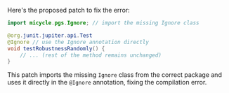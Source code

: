 Here's the proposed patch to fix the error:

```java
import micycle.pgs.Ignore; // import the missing Ignore class

@org.junit.jupiter.api.Test
@Ignore // use the Ignore annotation directly
void testRobustnessRandomly() {
    // ... (rest of the method remains unchanged)
}
```

This patch imports the missing `Ignore` class from the correct package and uses it directly in the `@Ignore` annotation, fixing the compilation error.